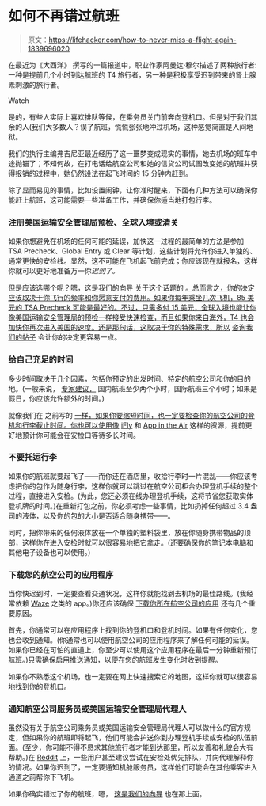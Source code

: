 # 如何不再错过航班

> 原文：<https://lifehacker.com/how-to-never-miss-a-flight-again-1839696020>

在最近为《大西洋》 撰写的一篇报道中，职业作家阿曼达·穆尔描述了两种旅行者:一种是提前几个小时到达航班的 T4 旅行者，另一种是积极享受迟到带来的肾上腺素刺激的旅行者。

Watch

是的，有些人实际上喜欢排队等候，在乘务员关门前奔向登机口。但是对于我们其余的人(我们大多数人？误了航班，慌慌张张地冲过机场，这种感觉简直是人间地狱。

我们的执行主编弗吉尼亚最近经历了这一噩梦变成现实的事情，她去机场的班车中途抛锚了；不知何故，在打电话给航空公司和她的信贷公司试图改变她的航班并获得报销的过程中，她仍然设法在起飞时间的 15 分钟内赶到。

除了显而易见的事情，比如设置闹钟，让你准时醒来，下面有几种方法可以确保你能赶上航班，这可能需要一些准备工作，并确保你适当地打包行李。

### **注册美国运输安全管理局预检、全球入境或清关**

如果你想避免在机场的任何可能的延误，加快这一过程的最简单的方法是参加 TSA Precheck、Global Entry 或 Clear 等计划，这些计划将允许你进入单独的、通常更快的安检线。显然，这不可能在飞机起飞前完成；你应该现在就报名，这样你就可以更好地准备万一你*迟到了。*

但是应该选哪个呢？嗯，这是我们的向导 关于这个话题的 [。总而言之，你的决定应该取决于你飞行的频率和你愿意支付的费用。如果你每年乘坐几次飞机，85 美元的 TSA Precheck 可能是最好的。不过，只需多付 15 美元，全球入境也能让你像美国运输安全管理局的预检一样接受快速检查，而且如果你来自海外，T4 也会加快你再次进入美国的速度。还是那句话，这取决于你的特殊需求，所以](https://lifehacker.com/should-you-pay-for-tsa-precheck-global-entry-or-clear-1836392390) [咨询我们的帖子](https://lifehacker.com/should-you-pay-for-tsa-precheck-global-entry-or-clear-1836392390) 会让你的决定更容易一点。

### **给自己充足的时间**

多少时间取决于几个因素，包括你预定的出发时间、特定的航空公司和你的目的地。(一般来说， [专家建议，](https://www.usatoday.com/story/travel/advice/2017/02/19/how-early-to-arrive-before-flight/98036704/) 国内航班至少两个小时，国际航班三个小时；如果是假日，你应该允许额外的时间。)

就像我们在 之前写的 [一样，如果你要缩短时间，也一定要检查你的航空公司的登机和行李截止时间。你也可以使用像](https://lifehacker.com/here-s-how-early-you-should-arrive-at-the-airport-1836507669) [iFly](https://www.ifly.com/airport-security-wait-times) 和 [App in the Air](https://www.appintheair.mobi/) 这样的资源，提前更好地预计你可能会在安检口等待多长时间。

### **不要托运行李**

如果你的航班就要起飞了——而你还在酒店里，收拾行李时一片混乱——你应该考虑把你的包作为随身行李，这样你就可以跳过在航空公司柜台办理登机手续的整个过程，直接进入安检。(为此，您还必须在线办理登机手续，这将节省您获取实体登机牌的时间。)在重新打包之前，你必须考虑一些事情，比如扔掉任何超过 3.4 盎司的液体，以及你的包的大小是否适合随身携带——。

同时，把你带来的任何液体放在一个单独的塑料袋里，放在你随身携带物品的顶部，这样你在进入安检时就可以很容易地把它拿走。(还要确保你的笔记本电脑和其他电子设备也可以使用。)

### 下载您的航空公司的应用程序

当你快迟到时，一定要查看交通状况，这样你就能找到去机场的最佳路线。(我经常依赖 [Waze](https://www.waze.com/waze) 之类的 app。)你还应该确保 [下载你所在航空公司的应用](https://lifehacker.com/always-download-and-use-your-airlines-app-when-your-tra-1838810884) 还有几个重要原因。

首先，你通常可以在应用程序上找到你的登机口和登机时间。如果有任何变化，您也会收到通知。(你通常也可以使用航空公司的应用程序来了解任何可能的延误。如果你已经在可怕的直道上，你至少可以使用这个应用程序在最后一分钟重新预订航班。)只需确保启用推送通知，以便在您的航班发生变化时收到提醒。

如果你不熟悉这个机场，也一定要在网上快速搜索它的地图，这样你就可以很容易地找到你的登机口。

### 通知航空公司服务员或美国运输安全管理局代理人

虽然没有关于航空公司乘务员或美国运输安全管理局代理人可以做什么的官方规定，但如果你的航班即将起飞，他们可能会护送你到办理登机手续或安检的队伍前面。(至少，你可能不得不恳求其他旅行者才能到达那里，所以友善和礼貌会大有帮助。)在 [Reddit](https://www.reddit.com/r/LifeProTips/comments/3x48oo/lpt_if_you_are_very_late_for_a_flight_go_to_the/) 上，一些用户甚至建议尝试在安检处优先排队，并向代理解释你的情况。如果你迟到了，一定要通知机舱服务员，这样他们可能会在其他乘客进入通道之前帮你下飞机。

如果你确实错过了你的航班，嗯， [这是我们的向导](https://lifehacker.com/what-to-do-if-you-miss-your-flight-1834889383) 也在那上面。